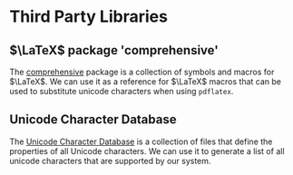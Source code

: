# Third Party Libraries

## $\LaTeX$ package 'comprehensive'

The [comprehensive](https://ctan.org/pkg/comprehensive) package is a collection of symbols and macros for $\LaTeX$. We can use it as a reference for $\LaTeX$ macros that can be used to substitute unicode characters when using `pdflatex`.

## Unicode Character Database

The [Unicode Character Database](https://www.unicode.org/ucd/) is a collection of files that define the properties of all Unicode characters. We can use it to generate a list of all unicode characters that are supported by our system.
